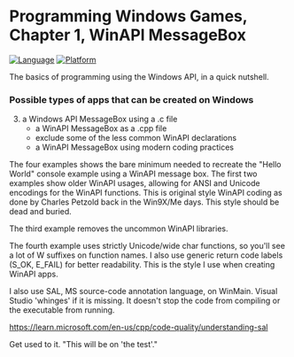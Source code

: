 # Programming Windows Games, Chapter 1, WinAPI MessageBox
[![Language](https://img.shields.io/badge/Language%20-C++-blue.svg)](https://github.com/GeorgePimpleton/Win32-games/)
[![Platform](https://img.shields.io/badge/Platform%20-Win32-blue.svg)](https://github.com/GeorgePimpleton/Win32-games/)

The basics of programming using the Windows API, in a quick nutshell.  

### Possible types of apps that can be created on Windows
3. a Windows API MessageBox using a .c file
   + a WinAPI MessageBox as a .cpp file
   + exclude  some of the less common WinAPI declarations
   + a WinAPI MessageBox using modern coding practices

The four examples shows the bare minimum needed to recreate the "Hello World" console example using a WinAPI message box.  The first two examples show older WinAPI usages, allowing for ANSI and Unicode encodings for the WinAPI functions.  This is original style WinAPI coding as done by Charles Petzold back in the Win9X/Me days.  This style should be dead and buried.

The third example removes the uncommon WinAPI libraries.

The fourth example uses strictly Unicode/wide char functions, so you'll see a lot of W suffixes on function names.  I also use generic return code labels (S_OK, E_FAIL) for better readability. This is the style I use when creating WinAPI apps.

I also use SAL, MS source-code annotation language, on WinMain.  Visual Studio 'whinges' if it is missing.  It doesn't stop the code from compiling or the executable from running.

https://learn.microsoft.com/en-us/cpp/code-quality/understanding-sal

Get used to it.  "This will be on 'the test'."
